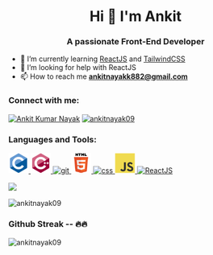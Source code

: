 <h1 align="center">Hi 👋 I'm Ankit</h1>
<h3 align="center">A passionate Front-End Developer</h3>

- 🌱 I’m currently learning <a href="https://reactjs.org/" target="_blank">ReactJS</a> and <a href="https://tailwindcss.com/" target="_blank">TailwindCSS</a>
- 🤔 I’m looking for help with ReactJS
- 📫 How to reach me **ankitnayakk882@gmail.com**
 
<h3 align="left">Connect with me:</h3>
<p align="left">
<a href="https://www.linkedin.com/in/ankitnayak09/" target="blank"><img align="center" src="https://raw.githubusercontent.com/rahuldkjain/github-profile-readme-generator/master/src/images/icons/Social/linked-in-alt.svg" alt="Ankit Kumar Nayak" height="30" width="40" /></a>
<a href="https://www.hackerrank.com/ankitnayak09" target="blank"><img align="center" src="https://raw.githubusercontent.com/rahuldkjain/github-profile-readme-generator/master/src/images/icons/Social/hackerrank.svg" alt="ankitnayak09" height="30" width="40" /></a>
</p>

<h3 align="left">Languages and Tools:</h3>
<p align="left"> <a href="https://www.cprogramming.com/" target="_blank"> <img src="https://raw.githubusercontent.com/devicons/devicon/master/icons/c/c-original.svg" alt="c" width="40" height="40"/> </a> <a href="https://www.w3schools.com/cpp/" target="_blank"> <img src="https://raw.githubusercontent.com/devicons/devicon/master/icons/cplusplus/cplusplus-original.svg" alt="cplusplus" width="40" height="40"/> </a> <a href="https://git-scm.com/" target="_blank"> <img src="https://www.vectorlogo.zone/logos/git-scm/git-scm-icon.svg" alt="git" width="40" height="40"/> </a> <a href="https://www.w3.org/html/" target="_blank"> <img src="https://raw.githubusercontent.com/devicons/devicon/master/icons/html5/html5-original-wordmark.svg" alt="html5" width="40" height="40"/> </a> <a href="https://www.w3schools.com/css/" target="_blank"> <img src="https://img.icons8.com/color/50/000000/css3.png" alt="css" width="40" height="40"/> </a>
 <a href="https://developer.mozilla.org/en-US/docs/Web/JavaScript" target="_blank"> <img src="https://raw.githubusercontent.com/devicons/devicon/master/icons/javascript/javascript-original.svg" alt="javascript" width="40" height="40"/> </a>
 <a href="https://reactjs.org/" target="_blank"> <img src="https://cdn.iconscout.com/icon/free/png-512/react-1-282599.png" alt="ReactJS" width="40" height="40"/> </a></p>


<p> <img align="center" src="https://github-readme-stats.vercel.app/api?username=ankitnayak09&show_icons=true&title_color=ffc857&icon_color=8ac926&text_color=daf7dc&bg_color=151515&hide=["stars"]" /></p>
<p><img align="center" src="https://github-readme-stats.vercel.app/api/top-langs?username=ankitnayak09&show_icons=true&locale=en&layout=compact&text_color=daf7dc&bg_color=151515" alt="ankitnayak09" /></p>
<h3 >Github Streak -- 🔥🔥 </h3> 
<p><img align="center" src="https://github-readme-streak-stats.herokuapp.com/?user=ankitnayak09&theme=dark" alt="ankitnayak09" /></p>
